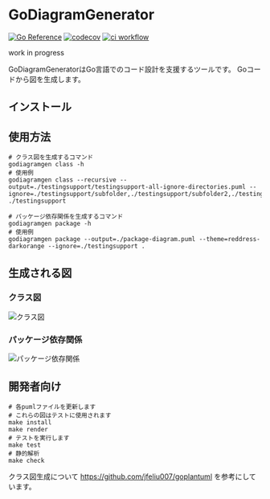 # GoDiagramGenerator

[![Go Reference](https://pkg.go.dev/badge/github.com/keisuke-m123/godiagramgen.svg)](https://pkg.go.dev/github.com/keisuke-m123/godiagramgen)
[![codecov](https://codecov.io/gh/keisuke-m123/godiagramgen/branch/main/graph/badge.svg)](https://codecov.io/gh/keisuke-m123/godiagramgen)
[![ci workflow](https://github.com/keisuke-m123/godiagramgen/actions/workflows/ci.yml/badge.svg)](https://github.com/keisuke-m123/godiagramgen/actions/workflows/ci.yml)

work in progress

GoDiagramGeneratorはGo言語でのコード設計を支援するツールです。 Goコードから図を生成します。

## インストール

## 使用方法

```shell
# クラス図を生成するコマンド
godiagramgen class -h
# 使用例
godiagramgen class --recursive --output=./testingsupport/testingsupport-all-ignore-directories.puml --ignore=./testingsupport/subfolder,./testingsupport/subfolder2,./testingsupport/connectionlabels ./testingsupport

# パッケージ依存関係を生成するコマンド
godiagramgen package -h
# 使用例
godiagramgen package --output=./package-diagram.puml --theme=reddress-darkorange --ignore=./testingsupport .
```

## 生成される図

### クラス図

![クラス図](https://www.plantuml.com/plantuml/png/hLP1J-Cy4BttLypNxr9sQSHIfEu18Gehf4ehBLBP4qAL4u_18eaZspcmRF_xJfmeJXDl6wteXU2PUNv-yppojR5Csp9B9__P5ymGD7AkqPWvP_fLQPO_uyIyohnWccMGfCmOU9y0_PYrMiQbnNMYyetyXV1riflaB4DJi0I1fPAP3EsBuar9KpwzLHod09UNCFjs2Y34Sdbs9iG9sBS2GGdORcLkjrkukdA5zUyphCmwjxCJeA1RtNL1xxKgK5k99WZTnxfLnHj1-QeXueREbpz_byQEGbnnFZDWND49-E8QUAGq6IiUQuWdEYLgGUdlkoam0nIg8st0aSg8r2A95yilBQbsnsbtesW8C8N_emZsipewZcBy-5I3Eexrf-DbHlEgYq9Sl8XTBcIt71ChLPwo6DCUdtLMf9XXRiqg9cIMsBK_hcEs8MPB8GI_2BQn8l13K57dinE_B-DK9ZyDmW2_pPf3A_5TcJkgvBLOgTIxpASCWOZGU2X_TCztzEtoBUch6dNHFitdCCmu97K8SDYFozyV0NomvIguGm3N6wnWci1UqD1GuvLg74bXpQhwdjiu2bQczawfKUQYFEfUq0GtJE-bqlz_IoMK0AflvK7-4MKtmXz9z6VhYaCL7AjhgOg07Wzex14blAkVKLT_Ewl2MpmmDaqP2vLo9A5wYj2slfKhSoSnvPGK4izIwdcNYblPqw_T9mhXDhV19pd4QOZd-RuuctPzb5dQzFRYn-xYduAipkEdG8_r8ceh1rVDK_D9OUwBWSX3r6Dq7Ta1LR-RavwiPCgYKDhkgsN7MacuRjCs_RLpvujRbHMfJ9X5xaPQDqifE7fPWau9-seeJA3Adp34xiXJOzSRFZ97_a2a_stcxyllZ3nmJ21d6gniHkrHFGzLzoD1XKRwfvebi_fjOQARKbRMh8tedYfLk8asmIha91JXfqjGip2CUynyw6bObLo_Xvf6Fn1Bv3ovS9V2nUjErtJwpRx6d5Vl_3y0)

### パッケージ依存関係

![パッケージ依存関係](https://www.plantuml.com/plantuml/png/vPI_JiCm4CPtFuNfdaZ0mi3GbPadkDgdg-NuZ_ndeSgxWvGKSWCe2af9YoSd_dI_xxkJRfyBf59T9-xA4HtAX5edpBdHa6n8u0b5jiP7IE2awY1dUHBouq0foHngmHSL_AjvG_aaUk71OOwWK98fntfGmOtwhnUB9bUBZRj_U1mVkO22Da097A6V2BX8EStUvXOPJo_u5x_rLnI5YuSPZVflnFt_wKQqTCszODv_6hWytMmEhaheDIPCDplEQ6dZmwIWWaPvsf2bs84lrNMRCbKmbrhC75ExJo_jbDrEEQrocl-OhlgTV6uQkQZERY4-MheOVBmEaPVZUC-MiDlp0leZ4z7IRyZHqeN3im8peSE6MHbotXdRpS8wlduepbivNRIqNYG6sQFNrNNY7G00)

## 開発者向け

```shell
# 各pumlファイルを更新します
# これらの図はテストに使用されます
make install
make render
# テストを実行します
make test
# 静的解析
make check
```

クラス図生成について https://github.com/jfeliu007/goplantuml を参考にしています。
